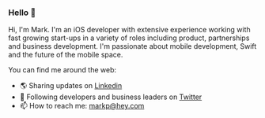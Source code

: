 ### Hello 👋

<!--
**mjpawesome/mjpawesome** is a ✨ _special_ ✨ repository because its `README.md` (this file) appears on your GitHub profile.
-->
Hi, I'm Mark. I'm an iOS developer with extensive experience working with fast growing start-ups in a variety of roles including product, partnerships and business development. I'm passionate about mobile development, Swift and the future of the mobile space.  

You can find me around the web:

- :earth_americas: Sharing updates on [Linkedin](https://www.linkedin.com/in/markpoggi/) 
- :baby_chick: Following developers and business leaders on [Twitter](https://twitter.com/markjp)
- 📫 How to reach me: [markp@hey.com](markp@hey.com)


